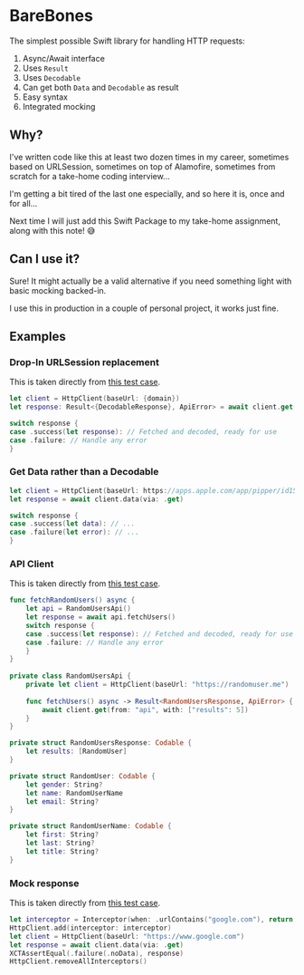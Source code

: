 # BareBones

The simplest possible Swift library for handling HTTP requests:
1. Async/Await interface
1. Uses `Result`
1. Uses `Decodable`
1. Can get both `Data` and `Decodable` as result
1. Easy syntax 
1. Integrated mocking 

## Why?
I've written code like this at least two dozen times in my career, sometimes based on URLSession, sometimes on top of Alamofire, sometimes from scratch for a take-home coding interview...

I'm getting a bit tired of the last one especially, and so here it is, once and for all... 

Next time I will just add this Swift Package to my take-home assignment, along with this note! 😅

## Can I use it?
Sure! It might actually be a valid alternative if you need something light with basic mocking backed-in.

I use this in production in a couple of personal project, it works just fine.

## Examples

### Drop-In URLSession replacement
This is taken directly from [this test case](https://github.com/curzel-it/BareBones/blob/main/Tests/BareBonesTests/RandomUsersTests.swift).
```swift
let client = HttpClient(baseUrl: {domain})
let response: Result<{DecodableResponse}, ApiError> = await client.get(from: {endpoint}, with: {params})

switch response {
case .success(let response): // Fetched and decoded, ready for use
case .failure: // Handle any error
}
```

### Get Data rather than a Decodable
```swift
let client = HttpClient(baseUrl: https://apps.apple.com/app/pipper/id1587335166)
let response = await client.data(via: .get)

switch response {
case .success(let data): // ...
case .failure(let error): // ...
}
```

### API Client
This is taken directly from [this test case](https://github.com/curzel-it/BareBones/blob/main/Tests/BareBonesTests/RandomUsersTests.swift).
```swift
func fetchRandomUsers() async {
    let api = RandomUsersApi()
    let response = await api.fetchUsers()
    switch response {
    case .success(let response): // Fetched and decoded, ready for use
    case .failure: // Handle any error
    }
}
    
private class RandomUsersApi {
    private let client = HttpClient(baseUrl: "https://randomuser.me")
    
    func fetchUsers() async -> Result<RandomUsersResponse, ApiError> {
        await client.get(from: "api", with: ["results": 5])
    }
}

private struct RandomUsersResponse: Codable {
    let results: [RandomUser]
}

private struct RandomUser: Codable {
    let gender: String?
    let name: RandomUserName
    let email: String?
}

private struct RandomUserName: Codable {
    let first: String?
    let last: String?
    let title: String?
}
```

### Mock response
This is taken directly from [this test case](https://github.com/curzel-it/BareBones/blob/main/Tests/BareBonesTests/InterceptorsTests.swift).
```swift    
let interceptor = Interceptor(when: .urlContains("google.com"), return: .failure(.noData))
HttpClient.add(interceptor: interceptor)
let client = HttpClient(baseUrl: "https://www.google.com")
let response = await client.data(via: .get)
XCTAssertEqual(.failure(.noData), response)
HttpClient.removeAllInterceptors()
```
